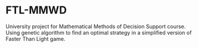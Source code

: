 # FTL-MMWD
University project for Mathematical Methods of Decision Support course. Using genetic algorithm to find an optimal strategy in a simplified version of Faster Than Light game.
